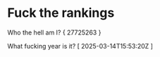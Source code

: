 # Fuck the rankings

Who the hell am I?
{ 27725263 }

What fucking year is it?
[ 2025-03-14T15:53:20Z ]
